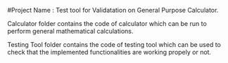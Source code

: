 #Project Name : Test tool for Validatation on General Purpose Calculator.

Calculator folder contains the code of calculator which can be run to perform general mathematical calculations.

Testing Tool folder contains the code of testing tool which can be used to check that the implemented functionalities are working propely or not.
